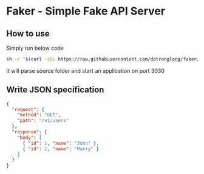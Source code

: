 # Faker - Simple Fake API Server

## How to use

Simply run below code

```bash
sh -c "$(curl -sSL https://raw.githubusercontent.com/dotronglong/faker/master/faker.sh)" -s --source /path/to/your/source
```

It will parse source folder and start an application on port 3030

## Write JSON specification

```json
{
  "request": {
    "method": "GET",
    "path": "/v1/users"
  },
  "response": {
    "body": [
      { "id": 1, "name": "John" },
      { "id": 2, "name": "Marry" }
    ]
  }
}
```
